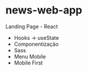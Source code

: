 # news-web-app
Landing Page - React
- Hooks -> useState
- Componentização
- Sass
- Menu Mobile
- Mobile First

